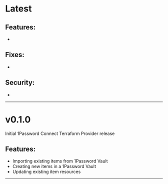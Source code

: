 [//]: # (START/LATEST)
# Latest

## Features:
*
## Fixes:
*
## Security:
*

---

[//]: # (START/v0.1.0)

# v0.1.0

Initial 1Password Connect Terraform Provider release

## Features:
* Importing existing items from 1Password Vault
* Creating new items in a 1Password Vault 
* Updating existing item resources

---
